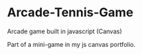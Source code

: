 # Arcade-Tennis-Game
Arcade game built in javascript (Canvas)

Part of a mini-game in my js canvas portfolio.
